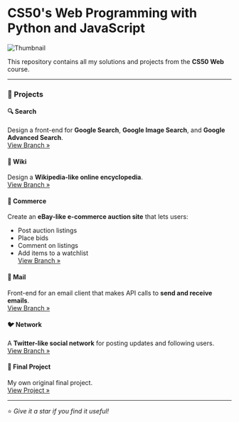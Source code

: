# CS50's Web Programming with Python and JavaScript

![Thumbnail](https://mrfrk.com/wp-content/uploads/2025/08/thumbnail-1.webp)

This repository contains all my solutions and projects from the **CS50 Web** course.

---

### 📂 Projects

#### 🔍 Search
Design a front-end for **Google Search**, **Google Image Search**, and **Google Advanced Search**.  
[View Branch »](https://github.com/Sandes-Damunu/CS50-web-projects/tree/main/search)

#### 📝 Wiki
Design a **Wikipedia-like online encyclopedia**.  
[View Branch »](https://github.com/Sandes-Damunu/CS50-web-projects/tree/main/wiki)

#### 🛒 Commerce
Create an **eBay-like e-commerce auction site** that lets users:
* Post auction listings
* Place bids
* Comment on listings
* Add items to a watchlist  
[View Branch »](https://github.com/Sandes-Damunu/CS50-web-projects/tree/main/commerce)

#### 📧 Mail
Front-end for an email client that makes API calls to **send and receive emails**.  
[View Branch »](https://github.com/Sandes-Damunu/CS50-web-projects/tree/main/mail)

#### 🐦 Network
A **Twitter-like social network** for posting updates and following users.  
[View Branch »](https://github.com/Sandes-Damunu/CS50-web-projects/tree/main/network)

#### 🌟 Final Project
My own original final project.  
[View Project »](https://github.com/Sandes-Damunu/CS50-web-Capstone-learning-management)

---

⭐️ *Give it a star if you find it useful!*
